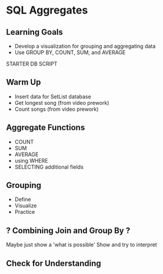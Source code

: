 # SQL Aggregates

## Learning Goals
* Develop a visualization for grouping and aggregating data
* Use GROUP BY, COUNT, SUM, and AVERAGE

STARTER DB SCRIPT

## Warm Up

- Insert data for SetList database
- Get longest song (from video prework)
- Count songs (from video prework)

## Aggregate Functions

- COUNT
- SUM
- AVERAGE
- using WHERE
- SELECTING additional fields

## Grouping

- Define
- Visualize
- Practice

## ? Combining Join and Group By ?
Maybe just show a 'what is possible'
Show and try to interpret

## Check for Understanding